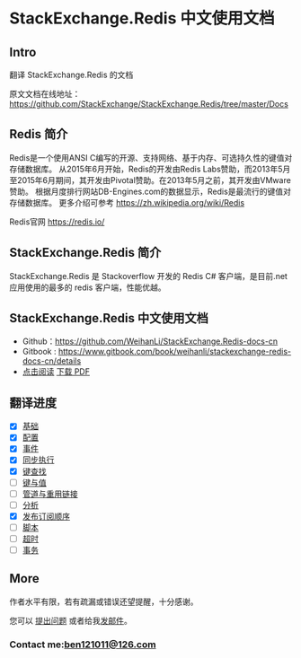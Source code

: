 # StackExchange.Redis 中文使用文档

## Intro
翻译 StackExchange.Redis 的文档

原文文档在线地址： <https://github.com/StackExchange/StackExchange.Redis/tree/master/Docs>  
 
## Redis 简介
Redis是一个使用ANSI C编写的开源、支持网络、基于内存、可选持久性的键值对存储数据库。
从2015年6月开始，Redis的开发由Redis Labs赞助，而2013年5月至2015年6月期间，其开发由Pivotal赞助。在2013年5月之前，其开发由VMware赞助。
根据月度排行网站DB-Engines.com的数据显示，Redis是最流行的键值对存储数据库。
更多介绍可参考 <https://zh.wikipedia.org/wiki/Redis>

Redis官网 <https://redis.io/>

## StackExchange.Redis 简介
StackExchange.Redis 是 Stackoverflow 开发的 Redis C# 客户端，是目前.net应用使用的最多的 redis 客户端，性能优越。

## StackExchange.Redis 中文使用文档
* Github：<https://github.com/WeihanLi/StackExchange.Redis-docs-cn>
* Gitbook : <https://www.gitbook.com/book/weihanli/stackexchange-redis-docs-cn/details>   
* [点击阅读](https://weihanli.gitbooks.io/stackexchange-redis-docs-cn/)  [下载 PDF](https://www.gitbook.com/download/pdf/book/weihanli/stackexchange-redis-docs-cn)

## 翻译进度
- [x] [基础](Basics.md)
- [x] [配置](Configuration.md)
- [x] [事件](Events.md)
- [x] [同步执行](ExecSync.md)
- [x] [键查找](KeysScan.md)
- [ ] [键与值](KeysValues.md)
- [ ] [管道与重用链接](PipelinesMultiplexers.md)
- [ ] [分析](Profiling.md)
- [x] [发布订阅顺序](PubSubOrder.md)
- [ ] [脚本](Scripting.md)
- [ ] [超时](Timeouts.md)
- [ ] [事务](Transactions.md)

## More
作者水平有限，若有疏漏或错误还望提醒，十分感谢。

您可以 [提出问题](https://github.com/WeihanLi/StackExchange.Redis-docs-cn/issues/new) 或者给我[发邮件](mailto:ben121011@126.com)。

### Contact me:<ben121011@126.com>